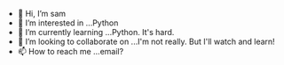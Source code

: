 - 👋 Hi, I’m sam
- 👀 I’m interested in ...Python
- 🌱 I’m currently learning ...Python. It's hard. 
- 💞️ I’m looking to collaborate on ...I'm not really. But I'll watch and learn!
- 📫 How to reach me ...email? 

<!---
samotter/samotter is a ✨ special ✨ repository because its `README.md` (this file) appears on your GitHub profile.
You can click the Preview link to take a look at your changes.
--->
